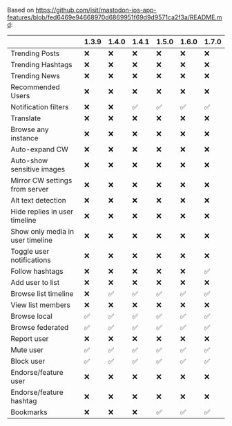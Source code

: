 Based on https://github.com/jsit/mastodon-ios-app-features/blob/fed6469e94668970d6869951f69d9d9571ca2f3a/README.md:

|                                  | 1.3.9 | 1.4.0 | 1.4.1 | 1.5.0 | 1.6.0 | 1.7.0 |
|----------------------------------|-------|-------|-------|-------|-------|-------|
| Trending Posts                   | ❌    | ❌    | ❌     | ❌     | ❌     | ❌     |
| Trending Hashtags                | ❌    | ❌    | ❌     | ❌     | ❌     | ❌     |
| Trending News                    | ❌    | ❌    | ❌     | ❌     | ❌     | ❌     |
| Recommended Users                | ❌    | ❌    | ❌     | ❌     | ❌     | ❌     |
| Notification filters             | ❌    | ❌    | ✅     | ✅     | ✅     | ✅     |
| Translate                        | ❌    | ❌    | ❌     | ❌     | ❌     | ❌     |
| Browse any instance              | ❌    | ❌    | ❌     | ❌     | ❌     | ❌     |
| Auto-expand CW                   | ❌    | ❌    | ❌     | ❌     | ❌     | ❌     |
| Auto-show sensitive images       | ❌    | ❌    | ❌     | ❌     | ❌     | ❌     |
| Mirror CW settings from server   | ❌    | ❌    | ❌     | ❌     | ❌     | ❌     |
| Alt text detection               | ❌    | ❌    | ❌     | ❌     | ❌     | ❌     |
| Hide replies in user timeline    | ❌    | ❌    | ❌     | ❌     | ❌     | ❌     |
| Show only media in user timeline | ❌    | ❌    | ❌     | ❌     | ❌     | ❌     |
| Toggle user notifications        | ❌    | ❌    | ❌     | ❌     | ❌     | ❌     |
| Follow hashtags                  | ❌    | ❌    | ❌     | ❌     | ❌     | ✅     |
| Add user to list                 | ❌    | ❌    | ❌     | ❌     | ❌     | ❌     |
| Browse list timeline             | ❌    | ✅    | ✅     | ✅     | ✅     | ✅     |
| View list members                | ❌    | ❌    | ❌     | ❌     | ❌     | ❌     |
| Browse local                     | ✅    | ✅    | ✅     | ✅     | ✅     | ✅     |
| Browse federated                 | ✅    | ✅    | ✅     | ✅     | ✅     | ✅     |
| Report user                      | ❌    | ❌    | ❌     | ❌     | ❌     | ❌     |
| Mute user                        | ✅    | ✅    | ✅     | ✅     | ✅     | ✅     |
| Block user                       | ✅    | ✅    | ✅     | ✅     | ✅     | ✅     |
| Endorse/feature user             | ❌    | ❌    | ❌     | ❌     | ❌     | ❌     |
| Endorse/feature hashtag          | ❌    | ❌    | ❌     | ❌     | ❌     | ❌     |
| Bookmarks                        | ❌    | ❌    | ❌     | ✅     | ✅     | ✅     |
